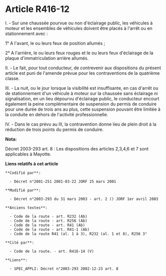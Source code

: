 # Article R416-12

I. - Sur une chaussée pourvue ou non d'éclairage public, les véhicules à moteur et les ensembles de véhicules doivent être
placés à l'arrêt ou en stationnement avec :

1° A l'avant, le ou leurs feux de position allumés ;

2° A l'arrière, le ou leurs feux rouges et le ou leurs feux d'éclairage de la plaque d'immatriculation arrière allumés.

II. - Le fait, pour tout conducteur, de contrevenir aux dispositions du présent article est puni de l'amende prévue pour les
contraventions de la quatrième classe.

III. - La nuit, ou le jour lorsque la visibilité est insuffisante, en cas d'arrêt ou de stationnement d'un véhicule à moteur
sur la chaussée sans éclairage ni signalisation, en un lieu dépourvu d'éclairage public, le conducteur encourt également la
peine complémentaire de suspension du permis de conduire pour une durée de trois ans au plus, cette suspension pouvant être
limitée à la conduite en dehors de l'activité professionnelle.

IV. - Dans le cas prévu au III, la contravention donne lieu de plein droit à la réduction de trois points du permis de
conduire.

**Nota:**

Décret 2003-293 art. 8 : Les dispositions des articles 2,3,4,6 et 7 sont applicables à Mayotte.

**Liens relatifs à cet article**

	**Codifié par**:

	  - Décret n°2001-251 2001-03-22 JORF 25 mars 2001

	**Modifié par**:

	  - Décret n°2003-293 du 31 mars 2003 - art. 2 () JORF 1er avril 2003

	**Anciens textes**:

	  - Code de la route - art. R232 (Ab)
	  - Code de la route - art. R256 (Ab)
	  - Code de la route - art. R41 (Ab)
	  - Code de la route - art. R41-1 (Ab)
	  - Code de la route R41 (al. 1 à 3), R232 (al. 1 et 8), R256 3°

	**Cité par**:

	  - Code de la route. - art. R416-14 (V)

	**Liens**:

	  - SPEC_APPLI: Décret n°2003-293 2002-12-23 art. 8
